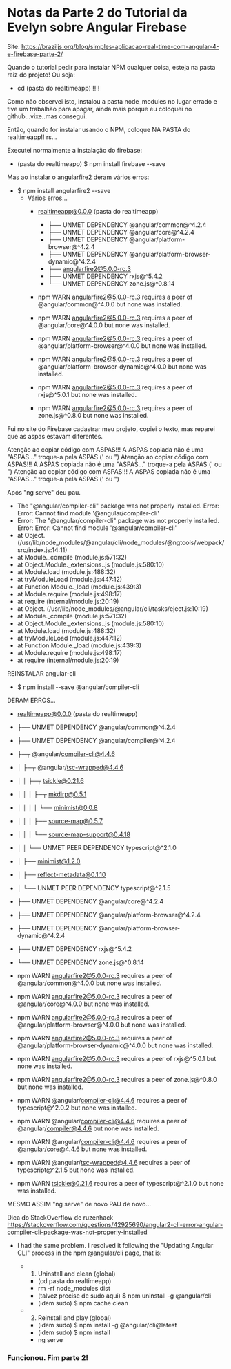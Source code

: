 # Notas da Parte 2 do Tutorial da Evelyn sobre Angular Firebase

Site: 
https://braziljs.org/blog/simples-aplicacao-real-time-com-angular-4-e-firebase-parte-2/

Quando o tutorial pedir para instalar NPM qualquer coisa, esteja na pasta raiz do projeto! Ou seja:

- cd (pasta do realtimeapp) !!!!

Como não observei isto, instalou a pasta node_modules no lugar errado e tive um trabalhão para apagar, ainda mais porque eu coloquei no github...vixe..mas consegui.

Então, quando for instalar usando o NPM, coloque NA PASTA do realtimeapp!! rs...

Executei normalmente a instalação do firebase:
- (pasta do realtimeapp) $ npm install firebase --save

Mas ao instalar o angularfire2 deram vários erros:
- $ npm install angularfire2 --save
  - Vários erros...
    - realtimeapp@0.0.0 (pasta do realtimeapp)
      - ├── UNMET DEPENDENCY @angular/common@^4.2.4
      - ├── UNMET DEPENDENCY @angular/core@^4.2.4
      - ├── UNMET DEPENDENCY @angular/platform-browser@^4.2.4
      - ├── UNMET DEPENDENCY @angular/platform-browser-dynamic@^4.2.4
      - ├── angularfire2@5.0.0-rc.3 
      - ├── UNMET DEPENDENCY rxjs@^5.4.2
      - └── UNMET DEPENDENCY zone.js@^0.8.14

    - npm WARN angularfire2@5.0.0-rc.3 requires a peer of @angular/common@^4.0.0 but none was installed.
    - npm WARN angularfire2@5.0.0-rc.3 requires a peer of @angular/core@^4.0.0 but none was installed.
    - npm WARN angularfire2@5.0.0-rc.3 requires a peer of @angular/platform-browser@^4.0.0 but none was installed.
    - npm WARN angularfire2@5.0.0-rc.3 requires a peer of @angular/platform-browser-dynamic@^4.0.0 but none was installed.
    - npm WARN angularfire2@5.0.0-rc.3 requires a peer of rxjs@^5.0.1 but none was installed.
    - npm WARN angularfire2@5.0.0-rc.3 requires a peer of zone.js@^0.8.0 but none was installed.


Fui no site do Firebase cadastrar meu projeto, copiei o texto, mas reparei que as aspas estavam diferentes.

Atenção ao copiar código com ASPAS!!! A ASPAS copiada não é uma "ASPAS..." troque-a pela ASPAS (' ou ")
Atenção ao copiar código com ASPAS!!! A ASPAS copiada não é uma "ASPAS..." troque-a pela ASPAS (' ou ")
Atenção ao copiar código com ASPAS!!! A ASPAS copiada não é uma "ASPAS..." troque-a pela ASPAS (' ou ")

Após "ng serve" deu pau.
- The "@angular/compiler-cli" package was not properly installed. Error: Error: Cannot find module '@angular/compiler-cli'
- Error: The "@angular/compiler-cli" package was not properly installed. Error: Error: Cannot find module '@angular/compiler-cli'
- at Object.<anonymous> (/usr/lib/node_modules/@angular/cli/node_modules/@ngtools/webpack/src/index.js:14:11)
- at Module._compile (module.js:571:32)
- at Object.Module._extensions..js (module.js:580:10)
- at Module.load (module.js:488:32)
- at tryModuleLoad (module.js:447:12)
- at Function.Module._load (module.js:439:3)
- at Module.require (module.js:498:17)
- at require (internal/module.js:20:19)
- at Object.<anonymous> (/usr/lib/node_modules/@angular/cli/tasks/eject.js:10:19)
- at Module._compile (module.js:571:32)
- at Object.Module._extensions..js (module.js:580:10)
- at Module.load (module.js:488:32)
- at tryModuleLoad (module.js:447:12)
- at Function.Module._load (module.js:439:3)
- at Module.require (module.js:498:17)
- at require (internal/module.js:20:19)
			
			
REINSTALAR angular-cli 
- $ npm install --save @angular/compiler-cli

DERAM ERROS...
- realtimeapp@0.0.0 (pasta do realtimeapp)
- ├── UNMET DEPENDENCY @angular/common@^4.2.4
- ├── UNMET DEPENDENCY @angular/compiler@^4.2.4
- ├─┬ @angular/compiler-cli@4.4.6 
- │ ├─┬ @angular/tsc-wrapped@4.4.6 
- │ │ ├─┬ tsickle@0.21.6 
- │ │ │ ├─┬ mkdirp@0.5.1 
- │ │ │ │ └── minimist@0.0.8 
- │ │ │ ├── source-map@0.5.7 
- │ │ │ └── source-map-support@0.4.18 
- │ │ └── UNMET PEER DEPENDENCY typescript@^2.1.0
- │ ├── minimist@1.2.0 
- │ ├── reflect-metadata@0.1.10 
- │ └── UNMET PEER DEPENDENCY typescript@^2.1.5
- ├── UNMET DEPENDENCY @angular/core@^4.2.4
- ├── UNMET DEPENDENCY @angular/platform-browser@^4.2.4
- ├── UNMET DEPENDENCY @angular/platform-browser-dynamic@^4.2.4
- ├── UNMET DEPENDENCY rxjs@^5.4.2
- └── UNMET DEPENDENCY zone.js@^0.8.14

- npm WARN angularfire2@5.0.0-rc.3 requires a peer of @angular/common@^4.0.0 but none was installed.
- npm WARN angularfire2@5.0.0-rc.3 requires a peer of @angular/core@^4.0.0 but none was installed.
- npm WARN angularfire2@5.0.0-rc.3 requires a peer of @angular/platform-browser@^4.0.0 but none was installed.
- npm WARN angularfire2@5.0.0-rc.3 requires a peer of @angular/platform-browser-dynamic@^4.0.0 but none was installed.
- npm WARN angularfire2@5.0.0-rc.3 requires a peer of rxjs@^5.0.1 but none was installed.
- npm WARN angularfire2@5.0.0-rc.3 requires a peer of zone.js@^0.8.0 but none was installed.
- npm WARN @angular/compiler-cli@4.4.6 requires a peer of typescript@^2.0.2 but none was installed.
- npm WARN @angular/compiler-cli@4.4.6 requires a peer of @angular/compiler@4.4.6 but none was installed.
- npm WARN @angular/compiler-cli@4.4.6 requires a peer of @angular/core@4.4.6 but none was installed.
- npm WARN @angular/tsc-wrapped@4.4.6 requires a peer of typescript@^2.1.5 but none was installed.
- npm WARN tsickle@0.21.6 requires a peer of typescript@^2.1.0 but none was installed.

MESMO ASSIM "ng serve" de novo
PAU de novo...
		
Dica do StackOverflow de ruzenhack
https://stackoverflow.com/questions/42925690/angular2-cli-error-angular-compiler-cli-package-was-not-properly-installed

- I had the same problem. I resolved it following the "Updating Angular CLI" process in the npm @angular/cli page, that is:

  - 1. Uninstall and clean (global)
    - (cd pasta do realtimeapp)
    - rm -rf node_modules dist
    - (talvez precise de sudo aqui) $ npm uninstall -g @angular/cli
    - (idem sudo) $ npm cache clean

  - 2. Reinstall and play (global)
    - (idem sudo) $ npm install -g @angular/cli@latest
    - (idem sudo) $ npm install
    - ng serve

### Funcionou. Fim parte 2!
